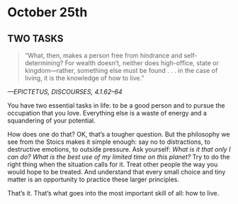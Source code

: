 # October 25th
## TWO TASKS

> “What, then, makes a person free from hindrance and self-determining? For wealth doesn’t, neither does high-office, state or kingdom—rather, something else must be found . . . in the case of living, it is the knowledge of how to live.”

*—EPICTETUS, DISCOURSES, 4.1.62–64*

You have two essential tasks in life: to be a good person and to pursue the occupation that you love. Everything else is a waste of energy and a squandering of your potential.

How does one do that? OK, that’s a tougher question. But the philosophy we see from the Stoics makes it simple enough: say no to distractions, to destructive emotions, to outside pressure. Ask yourself: *What is it that only I can do? What is the best use of my limited time on this planet?* Try to do the right thing when the situation calls for it. Treat other people the way you would hope to be treated. And understand that every small choice and tiny matter is an opportunity to practice these larger principles.

That’s it. That’s what goes into the most important skill of all: how to live.

